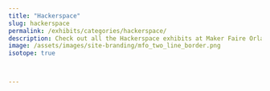 ```yaml
---
title: "Hackerspace"
slug: hackerspace
permalink: /exhibits/categories/hackerspace/
description: Check out all the Hackerspace exhibits at Maker Faire Orlando!
image: /assets/images/site-branding/mfo_two_line_border.png
isotope: true



---
```

